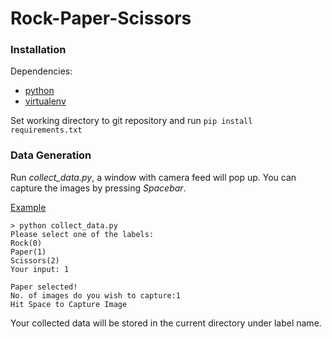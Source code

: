 # Rock-Paper-Scissors

### Installation
Dependencies:
- [python](https://www.python.org/downloads/)
- [virtualenv](https://pypi.org/project/virtualenv)

Set working directory to git repository and run `pip install requirements.txt`

### Data Generation

Run *collect_data.py*, a window with camera feed will pop up. You can capture the images by pressing *Spacebar*.

<ins>Example</ins>
    
    > python collect_data.py
    Please select one of the labels:
    Rock(0)
    Paper(1)
    Scissors(2)
    Your input: 1

    Paper selected!
    No. of images do you wish to capture:1
    Hit Space to Capture Image

Your collected data will be stored in the current directory under label name.

